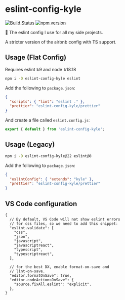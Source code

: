 # eslint-config-kyle

[![Build Status](https://github.com/k-yle/eslint-config-kyle/workflows/build/badge.svg)](https://github.com/k-yle/eslint-config-kyle/actions)
[![npm version](https://badge.fury.io/js/eslint-config-kyle.svg)](https://badge.fury.io/js/eslint-config-kyle)

💚 The eslint config I use for all my side projects.

A stricter version of the airbnb config with TS support.

## Usage (Flat Config)

Requires eslint ≥9 and node ≥18.18

```sh
npm i -D eslint-config-kyle eslint
```

Add the following to `package.json`:

```json
{
  "scripts": { "lint": "eslint ." },
  "prettier": "eslint-config-kyle/prettier"
}
```

And create a file called `eslint.config.js`:

```js
export { default } from 'eslint-config-kyle';
```

## Usage (Legacy)

```sh
npm i -D eslint-config-kyle@22 eslint@8
```

Add the following to `package.json`:

```json
{
  "eslintConfig": { "extends": "kyle" },
  "prettier": "eslint-config-kyle/prettier"
}
```

## VS Code configuration

```jsonc
{
  // By default, VS Code will not show eslint errors
  // for css files, so we need to add this snippet:
  "eslint.validate": [
    "css",
    "json",
    "javascript",
    "javascriptreact",
    "typescript",
    "typescriptreact",
  ],

  // for the best DX, enable format-on-save and
  // lint-on-save.
  "editor.formatOnSave": true,
  "editor.codeActionsOnSave": {
    "source.fixAll.eslint": "explicit",
  },
}
```
